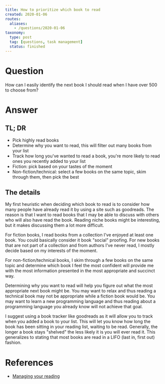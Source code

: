 ```yaml
---
title: How to prioritize which book to read
created: 2020-01-06
routes:
  aliases:
    - /questions/2020-01-06
taxonomy:
  type: post
  tag: [questions, task management]
  status: finished
---
```


# Question
How can I easily identify the next book I should read when I have over 500 to choose from?

# Answer
## TL; DR
* Pick highly read books
* Determine why you want to read, this will filter out many books from your list
* Track how long you've wanted to read a book, you're more likely to read ones you recently added to your list
* Fiction: pick based on your tastes of the moment
* Non-fiction/technical: select a few books on the same topic, skim through them, then pick the best

## The details
My first heuristic when deciding which book to read is to consider how many people have already read it by using a site such as goodreads. The reason is that I want to read books that I may be able to discuss with others who will also have read the book. Reading niche books might be interesting, but it makes discussing them a lot more difficult.

For fiction books, I read books from a collection I've enjoyed at least one book. You could basically consider it book "social" proofing. For new books that are not part of a collection and from authors I've never read, I mostly decide based on my interests of the moment.

For non-fiction/technical books, I skim through a few books on the same topic and determine which book I feel the most confident will provide me with the most information presented in the most appropriate and succinct way.

Determining why you want to read will help you figure out what the most appropriate next book might be. You may want to relax and thus reading a technical book may not be appropriate while a fiction book would be. You may want to learn a new programming language and thus reading about a programming language you already know will not achieve that goal.

I suggest using a book tracker like goodreads as it will allow you to track when you added a book to your list. This will let you know how long the book has been sitting in your reading list, waiting to be read. Generally, the longer a book stays "shelved" the less likely it is you will ever read it. This generalizes to stating that most books are read in a LIFO (last in, first out) fashion.

# References
* [Managing your reading](../../../../processes/managing-your-reading/article.md)
